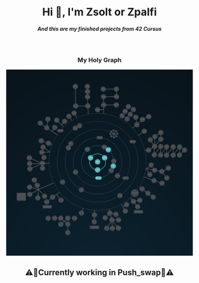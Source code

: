 <h1 align="center">Hi 👋, I'm Zsolt or Zpalfi</h1>
<h5 align="center">And this are my finished projects from 42 Cursus</h5>
<h3>&nbsp;</h3>
<h3 align="center">My Holy Graph</h3>

![Holy Graph](https://github.com/Zsolt42/42_Cursus_zpalfi/blob/main/Addings/holy_graph.png)

<h2 align="center">⚠️👷Currently working in Push_swap👷⚠️</h2>
<h3>&nbsp;</h3>
